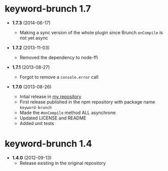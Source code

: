 # keyword-brunch 1.7
* __1.7.3__ (2014-06-17)
	* Making a sync version of the whole plugin since Brunch `onCompile` is not yet async

* __1.7.2__ (2013-11-03)
	* Removed the dependency to node-ffi

* __1.7.1__ (2013-08-27)
    * Forgot to remove a `console.error` call

* __1.7.0__ (2013-08-26)
    * Intial release in [my repository](https://github.com/huafu/keyword-brunch)
    * First release published in the npm repository with package name `keyword-brunch`
    * Made the `#onCompile` method ALL asynchrone
    * Updated LICENSE and README
    * Added unit tests

# keyword-brunch 1.4
* __1.4.0__ (2012-09-13)
    * Release existing in the original repository
